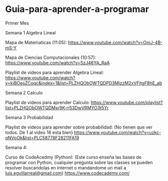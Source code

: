 ﻿# Guia-para-aprender-a-programar

Primer Mes

Semana 1 Algebra Lineal

Mapa de Matematicas (11:05):
https://www.youtube.com/watch?v=OmJ-4B-mS-Y

Mapa de Ciencias Computacionales (10:57): https://www.youtube.com/watch?v=SzJ46YA_RaA

Playlist de videos para aprender Algebra Lineal:
https://www.youtube.com/watch?v=kjBOesZCoqc&index=1&list=PLZHQObOWTQDPD3MizzM2xVFitgF8hE_ab

Semana 2 Calculo

Playlist de videos para aprender Calculo:
https://www.youtube.com/playlist?list=PLZHQObOWTQDMsr9K-rj53DwVRMYO3t5Yr

Semana 3 Probabilidad

Playlist de videos para aprender sobre probabilidad:
(No tienen que ver todos. De 1 al video 16 esta bien)
https://www.youtube.com/watch?v=uzkc-qNVoOk&list=PLC58778F28211FA19

Semana 4:

Curso de CodeAcedmy (Python):
(Este curso enseña las bases de programar con Python, cualquier pregunta sobre las classes se pueden resolver buscandolas en internet o mandandome un mail a luis.egvillarreal@gmail.com)
https://www.codecademy.com/
